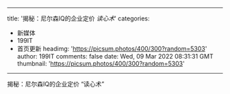 
---
title: '揭秘：尼尔森IQ的企业定价 _读心术_'
categories: 
 - 新媒体
 - 199IT
 - 首页更新
headimg: 'https://picsum.photos/400/300?random=5303'
author: 199IT
comments: false
date: Wed, 09 Mar 2022 08:31:31 GMT
thumbnail: 'https://picsum.photos/400/300?random=5303'
---

<div>   
揭秘：尼尔森IQ的企业定价 “读心术”  
</div>
            